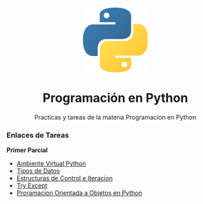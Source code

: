 <p align="center"><img src="/pylogo.png" height="150px" width="150px"></p>
<h1 align="center">Programación en Python</h1>
<p align="center">Practicas y tareas de la materia Programacion en Python</p>
<p><h3>Enlaces de Tareas</h3></p>

 <b>Primer Parcial</b>  
- [Ambiente Virtual Python](https://www.scribd.com/document/387939623/Ambiente-Virtual-Python)
- [Tipos de Datos](https://www.scribd.com/document/387939625/Tipos-de-Datos)
- [Estructuras de Control e Iteracion](https://www.scribd.com/document/387939624/Estructuras-Control-Iteracion)
- [Try Except](https://www.scribd.com/document/387939627/Try-Except)
- [Proramacion Orientada a Objetos en Python](https://www.scribd.com/document/387939628/Poo-Python)



